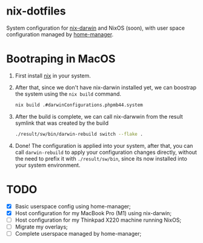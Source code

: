 # nix-dotfiles
System configuration for [nix-darwin](https://github.com/LnL7/nix-darwin) and
NixOS (soon), with user space configuration managed by
[home-manager](https://github.com/nix-community/home-manager).

# Bootraping in MacOS
1. First install [nix](https://nixos.org/download.html#nix-install-macos) in
   your system.

2. After that, since we don't have nix-darwin installed yet, we can
   boostrap the system using the `nix build` command.
   ```sh
   nix build .#darwinConfigurations.phpmb44.system
   ```

3. After the build is complete, we can call nix-darwwin from the
   result symlink that was created by the build
   ```sh
   ./result/sw/bin/darwin-rebuild switch --flake .
   ```

3. Done! The configuration is applied into your system, after that,
   you can call `darwin-rebuild` to apply your configuration changes
   directly, without the need to prefix it with `./result/sw/bin`,
   since its now installed into your system environment.

# TODO
- [X] Basic userspace config using home-manager;
- [X] Host configuration for my MacBook Pro (M1) using nix-darwin;
- [ ] Host configuration for my Thinkpad X220 machine running NixOS;
- [ ] Migrate my overlays;
- [ ] Complete userspace managed by home-manager;
